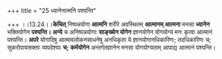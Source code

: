 +++
title = "25 ध्यानेनात्मनि पश्यन्ति"

+++
।।13.24।।**केचित्** निष्पन्नयोगा **आत्मनि** शरीरे अवस्थितम् **आत्मानम्
आत्मना** मनसा **ध्यानेन** भक्तियोगेन **पश्यन्ति। अन्ये** च
अनिष्पन्नयोगाः **साङ्ख्येन योगेन** ज्ञानयोगेन योगयोग्यं मनः कृत्वा
आत्मानं पश्यन्ति। **अपरे** योगादिषु आत्मावलोकनसाधनेषु अनधिकृता ये
ज्ञानयोगानधिकारिणः; तदधिकारिणः च; सुकरोपायसक्ताः व्यपदेश्याः **च;
कर्मयोगेन** अन्तर्गतज्ञानेन मनसा योगयोग्यताम् आपाद्य आत्मानं पश्यन्ति।
